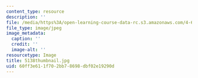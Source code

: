 ```yaml
---
content_type: resource
description: ''
file: /media/https%3A/open-learning-course-data-rc.s3.amazonaws.com/4-614-religious-architecture-and-islamic-cultures-fall-2002/60ff3e611f702bb78698dbf02e19290d_5138thumbnail.jpg
file_type: image/jpeg
image_metadata:
  caption: ''
  credit: ''
  image-alt: ''
resourcetype: Image
title: 5138thumbnail.jpg
uid: 60ff3e61-1f70-2bb7-8698-dbf02e19290d
---
```

